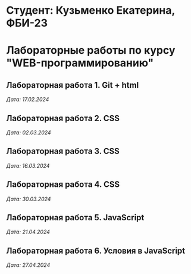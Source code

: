 # Студент: Кузьменко Екатерина, ФБИ-23

# Лабораторные работы по курсу "WEB-программированию"

## Лабораторная работа 1. Git + html

*Дата: 17.02.2024*

## Лабораторная работа 2. CSS

*Дата: 02.03.2024*

## Лабораторная работа 3. CSS

*Дата: 16.03.2024*

## Лабораторная работа 4. CSS

*Дата: 30.03.2024*

## Лабораторная работа 5. JavaScript

*Дата: 21.04.2024*

## Лабораторная работа 6. Условия в JavaScript
*Дата: 27.04.2024*
